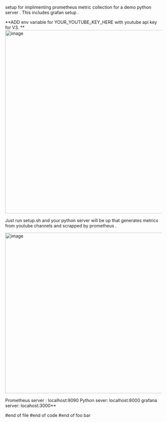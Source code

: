 setup for implimenting prometheus metric collection for a demo python server . This includes grafan setup .


**ADD env variable for YOUR_YOUTUBE_KEY_HERE with youtube api key for V3. 
**<img width="588" alt="image" src="https://github.com/chandan-kotwal/prometheus-python-setup-example/assets/32790452/a8ded046-236a-4efa-b83d-9a72e2c08e57">


Just run setup.sh and your python server will be up that generates metrics from youtube channels and scrapped by prometheus .


<img width="515" alt="image" src="https://github.com/chandan-kotwal/prometheus-python-setup-example/assets/32790452/89bf2947-0c4b-41a0-b2f7-4d6d51cbbca9">


Prometheus server : localhost:9090
Python sever: localhost:8000
grafana server: locahost:3000**

#end of file 
#end of code
#end of foo bar

